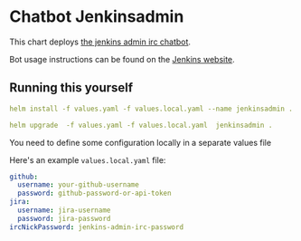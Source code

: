 # Chatbot Jenkinsadmin

This chart deploys [the jenkins admin irc chatbot](https://github.com/jenkins-infra/ircbot).

Bot usage instructions can be found on the [Jenkins website](https://jenkins.io/projects/infrastructure/ircbot/).

## Running this yourself

```yaml
helm install -f values.yaml -f values.local.yaml --name jenkinsadmin .
```

```yaml
helm upgrade  -f values.yaml -f values.local.yaml  jenkinsadmin .
```

You need to define some configuration locally in a separate values file

Here's an example `values.local.yaml` file:
```yaml
github:
  username: your-github-username
  password: github-password-or-api-token
jira:
  username: jira-username
  password: jira-password
ircNickPassword: jenkins-admin-irc-password
```
